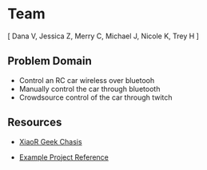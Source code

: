 # Team 
[ Dana V, Jessica Z, Merry C, Michael J, Nicole K, Trey H ]


## Problem Domain
* Control an RC car wireless over bluetooh
* Manually control the car through bluetooth
* Crowdsource control of the car through twitch

## Resources
* [XiaoR Geek Chasis](https://www.amazon.com/Robot-Chassis-Motor-Arduino-Raspberry/dp/B07F759T89/ref=trb_chk_auth?keywords=arduino%2Brc%2Bcar&qid=1560381949&s=gateway&sr=8-39&openid.assoc_handle=amazon_checkout_us&openid.claimed_id=https%3A%2F%2Fwww.amazon.com%2Fap%2Fid%2Famzn1.account.AHLEH7FC5XQKN2RLJ3BWBUXAZHBA&openid.identity=https%3A%2F%2Fwww.amazon.com%2Fap%2Fid%2Famzn1.account.AHLEH7FC5XQKN2RLJ3BWBUXAZHBA&openid.mode=id_res&openid.ns=http%3A%2F%2Fspecs.openid.net%2Fauth%2F2.0&openid.op_endpoint=https%3A%2F%2Fwww.amazon.com%2Fap%2Fsignin&openid.response_nonce=2019-06-12T23%3A34%3A38Z-6126370302708543090&openid.return_to=https%3A%2F%2Fwww.amazon.com%2FRobot-Chassis-Motor-Arduino-Raspberry%2Fdp%2FB07F759T89%2Fref%3Dtrb_chk_auth%3Fkeywords%3Darduino%252Brc%252Bcar%26qid%3D1560381949%26s%3Dgateway%26sr%3D8-39%26trb_auth%3D1%26trb_open%3D1%26trb_sid%3D139-8734638-2875921&openid.signed=assoc_handle%2Cclaimed_id%2Cidentity%2Cmode%2Cns%2Cop_endpoint%2Cresponse_nonce%2Creturn_to%2CsiteState%2Cns.pape%2Cpape.auth_policies%2Cpape.auth_time%2Csigned&openid.ns.pape=http%3A%2F%2Fspecs.openid.net%2Fextensions%2Fpape%2F1.0&openid.pape.auth_policies=http%3A%2F%2Fschemas.openid.net%2Fpape%2Fpolicies%2F2007%2F06%2Fnone&openid.pape.auth_time=2019-06-12T23%3A34%3A38Z&openid.sig=b4pgY8rxUGzn3%2Fb3yeK8VX1PlfQW0tP9uxVCO6VBj%2B8%3D&serial=&siteState=%7ChasWorkingJavascript.1%7ChasWorkingJavascript.1)

* [Example Project Reference](https://create.arduino.cc/projecthub/samanfern/bluetooth-controlled-car-d5d9ca)

